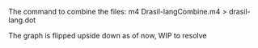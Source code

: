 The command to combine the files:
m4 Drasil-langCombine.m4 > drasil-lang.dot

The graph is flipped upside down as of now, WIP to resolve